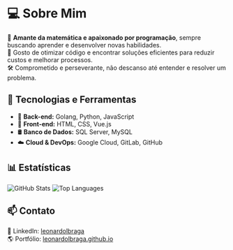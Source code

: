 # 💻 Sobre Mim  

🎯 **Amante da matemática e apaixonado por programação**, sempre buscando aprender e desenvolver novas habilidades.  
🚀 Gosto de otimizar código e encontrar soluções eficientes para reduzir custos e melhorar processos.  
🛠️ Comprometido e perseverante, não descanso até entender e resolver um problema.  

## 🔧 Tecnologias e Ferramentas  

- 🚀 **Back-end:** Golang, Python, JavaScript
- 🎨 **Front-end:** HTML, CSS, Vue.js  
- 🛢️ **Banco de Dados:** SQL Server, MySQL  
- ☁️ **Cloud & DevOps:** Google Cloud, GitLab, GitHub

## 📊 Estatísticas  

![GitHub Stats](https://github-readme-stats.vercel.app/api?username=LeonardoLBraga&show_icons=true&theme=dracula) 
![Top Languages](https://github-readme-stats.vercel.app/api/top-langs/?username=LeonardoLBraga&layout=compact&theme=dracula)  

## 📫 Contato  

💼 LinkedIn: [leonardolbraga](https://www.linkedin.com/in/leonardolbraga/)  
🌎 Portfólio: [leonardolbraga.github.io](https://leonardolbraga.github.io/)  


<!--
**LeonardoLBraga/LeonardoLBraga** is a ✨ _special_ ✨ repository because its `README.md` (this file) appears on your GitHub profile.

Here are some ideas to get you started:

- 🔭 I’m currently working on ...
- 🌱 I’m currently learning ...
- 👯 I’m looking to collaborate on ...
- 🤔 I’m looking for help with ...
- 💬 Ask me about ...
- 📫 How to reach me: ...
- 😄 Pronouns: ...
- ⚡ Fun fact: ...
-->
